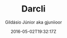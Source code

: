 ---
title: "Darcli"
github: https://github.com/gjuniioor/darcli
demo: https://gjuniioor.github.io/darcli/
author: Gildásio Júnior aka gjuniioor

ssg:
  - Jekyll
cms:
  - No Cms
date: 2016-05-02T19:32:17Z
github_branch: gh-pages
description: "A dark + cli jekyll theme"
stale: true
---